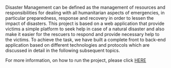 Disaster Management can be defined as the management of resources and responsibilities for dealing with all humanitarian aspects of emergencies, in particular preparedness, response and recovery in order to lessen the impact of disasters. This project is based on a web application that provide victims a simple platform to seek help in case of a natural disaster and also make it easier for the rescuers to respond and provide necessary help to the victims. To achieve the task, we have built a complete front to back-end application based on different technologies and protocols which are discussed in detail in the following subsequent topics.

For more information, on how to run the project, please click [HERE](https://github.com/chetan2510/Discrimination-of-reflected-sound-signals/tree/main/ML%20Documentation)


